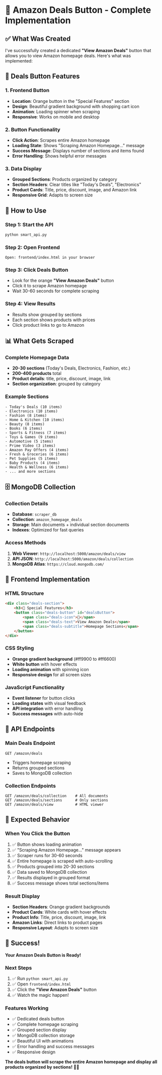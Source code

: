 # 🛒 Amazon Deals Button - Complete Implementation

## ✅ What Was Created

I've successfully created a dedicated **"View Amazon Deals"** button that allows you to view Amazon homepage deals. Here's what was implemented:

## 🎯 Deals Button Features

### **1. Frontend Button**
- **Location**: Orange button in the "Special Features" section
- **Design**: Beautiful gradient background with shopping cart icon
- **Animation**: Loading spinner when scraping
- **Responsive**: Works on mobile and desktop

### **2. Button Functionality**
- **Click Action**: Scrapes entire Amazon homepage
- **Loading State**: Shows "Scraping Amazon Homepage..." message
- **Success Message**: Displays number of sections and items found
- **Error Handling**: Shows helpful error messages

### **3. Data Display**
- **Grouped Sections**: Products organized by category
- **Section Headers**: Clear titles like "Today's Deals", "Electronics"
- **Product Cards**: Title, price, discount, image, and Amazon link
- **Responsive Grid**: Adapts to screen size

## 🔗 How to Use

### **Step 1: Start the API**
```bash
python smart_api.py
```

### **Step 2: Open Frontend**
```
Open: frontend/index.html in your browser
```

### **Step 3: Click Deals Button**
- Look for the orange **"View Amazon Deals"** button
- Click it to scrape Amazon homepage
- Wait 30-60 seconds for complete scraping

### **Step 4: View Results**
- Results show grouped by sections
- Each section shows products with prices
- Click product links to go to Amazon

## 📊 What Gets Scraped

### **Complete Homepage Data**
- **20-30 sections** (Today's Deals, Electronics, Fashion, etc.)
- **200-400 products** total
- **Product details**: title, price, discount, image, link
- **Section organization**: grouped by category

### **Example Sections**
```
- Today's Deals (10 items)
- Electronics (10 items) 
- Fashion (8 items)
- Home & Kitchen (10 items)
- Beauty (8 items)
- Books (6 items)
- Sports & Fitness (7 items)
- Toys & Games (9 items)
- Automotive (5 items)
- Prime Video (3 items)
- Amazon Pay Offers (4 items)
- Fresh & Groceries (6 items)
- Pet Supplies (5 items)
- Baby Products (4 items)
- Health & Wellness (6 items)
- ... and more sections
```

## 🗄️ MongoDB Collection

### **Collection Details**
- **Database**: `scraper_db`
- **Collection**: `amazon_homepage_deals`
- **Storage**: Main documents + individual section documents
- **Indexes**: Optimized for fast queries

### **Access Methods**
1. **Web Viewer**: `http://localhost:5000/amazon/deals/view`
2. **API JSON**: `http://localhost:5000/amazon/deals/collection`
3. **MongoDB Atlas**: `https://cloud.mongodb.com/`

## 🎨 Frontend Implementation

### **HTML Structure**
```html
<div class="deals-section">
    <h3>🎁 Special Features</h3>
    <button class="deals-button" id="dealsButton">
        <span class="deals-icon">🛒</span>
        <span class="deals-text">View Amazon Deals</span>
        <span class="deals-subtitle">Homepage Sections</span>
    </button>
</div>
```

### **CSS Styling**
- **Orange gradient background** (#ff9900 to #ff6600)
- **White button** with hover effects
- **Loading animation** with spinning icon
- **Responsive design** for all screen sizes

### **JavaScript Functionality**
- **Event listener** for button clicks
- **Loading states** with visual feedback
- **API integration** with error handling
- **Success messages** with auto-hide

## 🔧 API Endpoints

### **Main Deals Endpoint**
```
GET /amazon/deals
```
- Triggers homepage scraping
- Returns grouped sections
- Saves to MongoDB collection

### **Collection Endpoints**
```
GET /amazon/deals/collection    # All documents
GET /amazon/deals/sections      # Only sections
GET /amazon/deals/view          # HTML viewer
```

## 🚀 Expected Behavior

### **When You Click the Button**
1. ✅ Button shows loading animation
2. ✅ "Scraping Amazon Homepage..." message appears
3. ✅ Scraper runs for 30-60 seconds
4. ✅ Entire homepage is scraped with auto-scrolling
5. ✅ Products grouped into 20-30 sections
6. ✅ Data saved to MongoDB collection
7. ✅ Results displayed in grouped format
8. ✅ Success message shows total sections/items

### **Result Display**
- **Section Headers**: Orange gradient backgrounds
- **Product Cards**: White cards with hover effects
- **Product Info**: Title, price, discount, image, link
- **Amazon Links**: Direct links to product pages
- **Responsive Layout**: Adapts to screen size

## 🎉 Success!

**Your Amazon Deals Button is Ready!**

### **Next Steps**
1. ✅ Run `python smart_api.py`
2. ✅ Open `frontend/index.html`
3. ✅ Click the **"View Amazon Deals"** button
4. ✅ Watch the magic happen!

### **Features Working**
- ✅ Dedicated deals button
- ✅ Complete homepage scraping
- ✅ Grouped section display
- ✅ MongoDB collection storage
- ✅ Beautiful UI with animations
- ✅ Error handling and success messages
- ✅ Responsive design

**The deals button will scrape the entire Amazon homepage and display all products organized by sections!** 🛒✨


